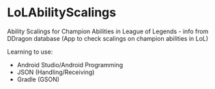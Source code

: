 # LoLAbilityScalings
Ability Scalings for Champion Abilities in League of Legends - info from DDragon database (App to check scalings on champion abilities in LoL)

Learning to use: 
- Android Studio/Android Programming
- JSON (Handling/Receiving)
- Gradle (GSON)
